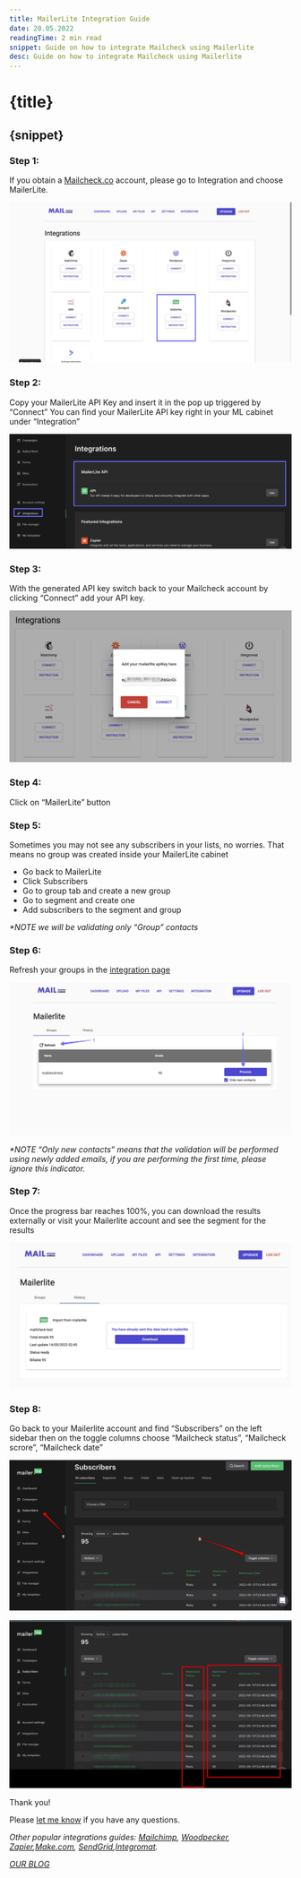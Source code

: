 ```yaml
---
title: MailerLite Integration Guide
date: 20.05.2022
readingTime: 2 min read
snippet: Guide on how to integrate Mailcheck using Mailerlite
desc: Guide on how to integrate Mailcheck using Mailerlite
---
```


# **{title}**

## {snippet}

### Step 1:

If you obtain a [Mailcheck.co](https://mailcheck.co/) account, please go to Integration and choose MailerLite.

![Mailerlite integration step 1: Mailcheck integration page](./step-1.jpg?format=webp;jpg;png;avif&srcset&width=880)

### Step 2:

Copy your MailerLite API Key and insert it in the pop up triggered by “Connect”
You can find your MailerLite API key right in your ML cabinet under “Integration”

![Mailerlite integration step 2: Copy your MailerLite API Key](./step-2.jpg?format=webp;jpg;png;avif&srcset&width=880)

### Step 3:

With the generated API key switch back to your Mailcheck account by clicking “Connect” add your API key.

![Mailerlite integration step 3: Click “Connect” to add your API key](./step-3.jpg?format=webp;jpg;png;avif&srcset&width=880)

### Step 4:

Click on “MailerLite” button

### Step 5:

Sometimes you may not see any subscribers in your lists, no worries. That means no group was created inside your MailerLite cabinet

- Go back to MailerLite
- Click Subscribers
- Go to group tab and create a new group
- Go to segment and create one
- Add subscribers to the segment and group

_\*NOTE we will be validating only “Group” contacts_

### Step 6:

Refresh your groups in the [integration page](https://app.mailcheck.co/dashboard/integration)

![Mailerlite integration step 6: Refresh the page](./step-6.jpg?format=webp;jpg;png;avif&srcset&width=880)

_\*NOTE “Only new contacts” means that the validation will be performed using newly added emails, if you are performing the first time, please ignore this indicator._

### Step 7:

Once the progress bar reaches 100%, you can download the results externally or visit your Mailerlite account and see the segment for the results

![Mailerlite integration step 7: Download results](./step-7.jpg?format=webp;jpg;png;avif&srcset&width=880)

### Step 8:

Go back to your Mailerlite account and find “Subscribers” on the left sidebar then on the toggle columns choose “Mailcheck status”, “Mailcheck scrore”, “Mailcheck date”

![Mailerlite integration step 8: find “Subscribers” on the left sidebar](./step-8.jpg?format=webp;jpg;png;avif&srcset&width=880)

![Mailerlite integration step 8: Toggle columns to choose “Mailcheck status”, “Mailcheck scrore”, “Mailcheck date”](./step-8-1.jpg?format=webp;jpg;png;avif&srcset&width=880)

Thank you!

Please [let me know](mailto:integration@mailcheck.co) if you have any questions.

*Оther popular integrations guides: [Mailchimp](/mailchimp-integration), [Woodpecker](/woodpecker-integration), [Zapier](/mailerlite-integration),[Make.com](/make-com-integration), [SendGrid](/sendgrid-integration),[Integromat](/integromat-integration).*

[*OUR BLOG*](/blog)
